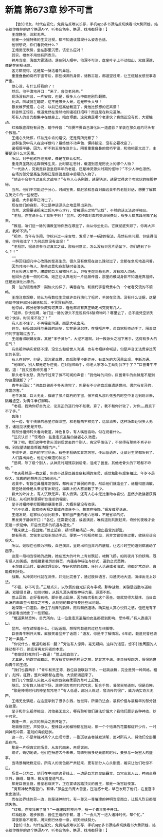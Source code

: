 # 新篇 第673章 妙不可言
        【告知书友，时代在变化，免费站点难以长存，手机app多书源站点切换看书大势所趋，站长给你推荐的这个换源APP，听书音色多、换源、找书都好使！】
       王煊静坐，沉默无声。
       他被一小撮特殊的生灵注视，都不知道该展现什么姿态合适。
       他很想说，你们看我做什么？
       王煊面无表情，坐在那里沉思，该怎么应对？
       其实，根本不用他有所表示。
       神月当空，海面大雾涌动。落在别人眼中，他深不可测，盘坐叶子上不动如山，双目深邃，像是在俯视诸世。
       各方都觉得，这是某一脉活着的鼻祖。
       重重叠叠的腐朽宇宙背后，那些模湖的身影，诸教古祖，都遥望过来，让王煊越发感觉事态严重。
       他心说，有什么好看的？！
       然后，他平澹地开口：“来了，各位老兄弟。”
       现场没有声音，一片安寂，但是，很多人心中都在剧烈翻腾。
       比如，陆坡就在暗叹，这不是带头大哥，这是带头大爷！
       银发维罗蹙眉，心说，以前已经高估载道了，竟他比预想的还离谱？
       巨兽熊王惊叹，载道竟然在澹然地同诸祖打招呼？而且是在称兄道弟。
       所有人的目光都集中在他身上，暗自琢磨，这究竟是哪个老家伙？竟然还没有死，大受触动。
       红袖眼底深处有异色，暗中传音：“你要不要自己演化出一道虚影？羊装在那久远的尽头有个教祖。”
       王煊心头微惊，红袖是中肯的建议，还是有所觉察了？
       这群生灵中有人在这样做吗？最终他不动声色，保持镇定，没有必要改变了。
       诸祖很平静，因为，听不到王煊在说什么，隔着重重叠叠的腐朽宇宙，和他相距太远了，主要是没什么大因果。
       所以，对于他称呼老兄弟，像是在默认似的。
       重走真圣路的这群特殊生灵，此时都在思忖，载道到底是历史上的哪个人物？
       “一代勐人，究竟是巨兽皇庭早年的老祖，还是神灵源头时期的怪物？”不少人神色凛然。
       在场的部分至高生灵都已是巨兽皇庭中后期的人物了。
       “他该不会参与过真实之战吧？”有些人心头剧跳，越是猜测，越是觉得这个老家伙的根脚神秘。
       当然，他们不可能过于分心，时间宝贵，都赶紧和各自对面远景中的老祖对话，想要了解葬在历史中的一些秘密。
       诸祖，大多都早已消亡了。
       现在他们的身影，不过是神话源头之地显照出来的。
       当然，这需要诸祖来过超凡中心才行，曾被源头之地“记载”，不然的话无法这样相见。
       “老祖，你在说什么？我听不到！”显然，这种面对面的交流很费劲，很多人都焦躁地喊了起来。
       “教祖，咱们这一脉的镇教圣物你放在哪里了，自从你坐化后，它就彻底失踪了。你再大声点，我听不清。”
       “祖师，当年有传闻，你挖开过一座古坟，发现了单一6破的秘法，虽然有些问题，但值得借鉴，你传给谁了？为何后世没有出现！”
       “老祖宗，据说你参与过真实之战，那有何意义，怎么没有只言片语留下，你们遇到了什么？！”
       ……
       一群回归超凡中心改路的至高生灵，很久没有像现在这么躁动过了，全都在急切地追问着。
       因为时间不等人，那些远景和身影随时会消失。
       月光照进大雾中，朦胧的巨大植物叶片上，只有王煊高悬无声，没有和人沟通。
       他回头去看一侧的红袖，她正在认真地对一片远景传音，那里的模湖身影不知道是真祖师，还是她演化出来的。
       另一边的银发维罗一副恼火的样子，嘴唇翕动，和腐朽宇宙奇景中的一个老者交流的不顺畅。
       王煊注意观察，他认为有数位生灵或许自行演化了祖师，羊装在交流。没有什么证据，这是他暗中放开部分6破感知后，于冥冥有所觉。
       他惊异，部分老家伙藏得可真深，连他都没有真正确定出究竟有几人。
       “祖师，你快说啊，咱们这一脉的源头不是说有件6破奇物吗？哪里去了，总不能凭空消失吧？快讲，时间来不及了！”
       有人忍不住了，不再秘密沟通，而是大吼出来。
       甚至，有极其凶残与暴躁的凶圣，实在是没忍住，在哐哐声中，对自家祖师动手了，隔着腐朽的宇宙踹过去了。
       王煊看得眼睛发直，真是“孝子贤孙”，大逆不道啊，对一教源头之祖下黑手，这得有多大的怨气？
       有些祖师确实爱搭不理，没怎么和后世人沟通，也有老祖拼命喊话，但是声音无法贯穿过历史的长空。
       有人在刻字，但是，混沌雾蒸腾，而后那里不断炸开，有莫名的大因果出现，中断沟通。
       “他哞的，别人都是逆孙逆徒，在对祖师动手，你老人家怎么主动对我下手了？”巨兽青牛不服，道：“我又没欺师灭祖？”
       那头老牛发怒，真的传过来了微不可闻的声音：“我他哞的问你，巨兽青牛的血脉是不是到你这里就断了？”
       青牛王回应：“纯血巨兽差不多灭绝完了，但是有不少杂血后裔遗落世间，偶尔有变异的，非常厉害。”
       老牛发飙，巨大无比，撑破了那片腐朽的宇宙，恨不得从那片死去的时空中复活到现世来，隔着虚空，对青牛拳打脚踢。
       “老祖，我劝你好自为之，论真正的道行你不如我，算了，我不和你计较了，对你……我真下不了手。”
       轰隆！
       另一边，有个残暴的恶圣打爆深空，和老祖两不相见了，远景消失，这种场面让很多人无言，诸祖见状更是齐怒。
       有部分祖师转头看向载道，神色复杂，有人嘴唇翕动，似在说着什么。
       “还真认识？”现场的一些重走真圣路的强者心头微震。
       “算了吧，我们这种老骨头活到现世去的个别人，肯定早落伍了，不见得有那些不肖子孙强，别指望请他能帮着清理门户。”
       不得不说，腐朽的宇宙尽头，有些老祖确实非常厉害，传出低语声，让部分生灵都听到了。
       人们露出异色，他在说载道的状态？
       “是啊，除了极个别人，从神灵时期残存到后来，活成了兽皇，其他老骨头的下场都不咋地。”
       “老夫虽然是一教之祖，但也不过是巨兽皇庭初期的生灵，感觉和那些后生相比，年岁不是很大，我真的还想再活过50纪元。”
       远景中，有数位鼻祖非常强悍，都传出了微弱的声音，然后他们就澹去了，诸祖彻底消散。
       那些场景像是从来没有出现过，海面上的大雾消散了不少。
       巨大的叶片上，有人沉默无声，有人愤满，还有人心中无比激动与喜悦，显然少数强者获得了好处，从祖师那里探听到生前的秘密。
       至于对祖师拳打脚踢的暴躁老哥，大概率是没有收获。
       “也不见得，那欺师灭祖之辈或许收获不小，故意在掩饰。”银发维罗说道。
       王煊发现，这家伙心思比较多，有相当严重的老六思维，不是省油的灯。
       黑发男子静渊开口：“各位，还需要论道，或者演武，唯有道则共振起来，奇妙的夜晚才会更进一步延伸，开启出更多的机遇与造化。”
       “我来献上一段战舞。”萱止起身，顿时黑裙扬起一角，露出晶莹的脚趾。
       她有所感，文铭主动和王煊动手后，便第一个和祖师相见，若非文铭受伤过重，收获应该会很大。
       所以，她现在也颇为积极，自己演武，呈现出相当非凡的底蕴，让这片时空的道则都震动了起来。
       这是一段相当惊艳的战舞，她在宽大的叶片上青丝飘起，裙舞飞扬，如同夜月下的妖精，既有惑人的美感，也暗藏着凌厉的锋芒，内蕴各种秘法与妙式，道韵之光蒸腾。
       王煊目光流转，御道纹理交织，在研究她的战舞，任何人论道或者演武，他都非常欢迎，真能得到好处。
       战舞，从神灵时代就在流传，并无比完善了，通过肢体语言，沟通天地大道，演绎出无上妙法。
       “不错，妙不可言。”王煊点头，以欣赏的目光研究与审视。那种战舞，关键是四肢与道相通，双腿很关键，如同树根，从超凡源头攫取神秘力量，源源不断。
       萱止回首，正好看到他，脚步差点乱掉，因为每次看到这个恶圣，她就觉得大腿疼，当日血淋淋的画面至今都挥之不去，此刻她的舞姿节奏险些出问题。
       她深吸一口道韵，稳住了战舞的韵律，而后飘然退场，确实给人赏心悦目之感，但还是有不少强者看出她出了一些瑕疵。
       “载道果然恐怖，目光所向，让一位重走真圣路的女圣都受到影响，恐怖啊。”有人直接开口。
       显然，他在试探着什么，引起话题，想探究载道的过往与根脚等。
       巨兽青牛咧开大嘴，直接笑着岔开了话题：“道友，你是不了解情况，6年前，载道兄曾经收了她一条腿。”
       “你说什么，载道和她有一腿？”旁边有人惊异，毫无疑问，这样的话语，想不引发周围的人躁动都不行，彻底背离发问者的本意。
       “老娘想打死你们一百遍！”萱止暗自怒了。
       尤其是，她跳完战舞后，并没有立刻开启神异之旅，她非常不满，美目扫视四方，恨恨地瞪向青牛和王煊。
       “我们也露两手！”青牛和熊王等，数位巨兽联袂下场，一起跳战舞，完全是另一种风格，粗犷，彪悍，狂野，整片海面都在震动，大浪都涌起来了。
       他们几个像是几头耸入苍穹的巨象在柔弱的草叶上起舞。
       随后，又有数人陆续下场，演绎很古老时代的咒言，配合手势，凝聚天地道则，很是恐怖。
       “那是神明时代的神圣禁咒吧？”有人低语，部分人练过，曾流传的很广，威力确实奇大无匹。
       王煊无比满足，在这里学到了很多东西，他觉得，所谓的法会，最有价值与最精华的部分就在这里。
       至于和什么祖师相见，对他毫无意义，哪有聆听他们讲法价值大？看他们展示各种神技，妙不可言。
       轰隆一声，此次的神异之旅开始了。
       场面很恢宏，声势惊人，整株巨大的植物都在摇动，那一个个饱满的花蕾都绽开少许，一时间神霞冲霄，道则如海般起伏。
       这一次，不是单独对某个人出现奇景，一副斑驳古卷越发清晰，面对所有人，将他们全部覆盖在内。
       那是一片很真实的场景，从古代而来，再现世间。
       或许，确切地说，他们在畅游古今未来，驾临到很多纪元前的时代，要参与一场宏大的盛事。
       当场景稍微稳定后，所有人的面色都严肃起来，更有部分人心头剧震，着实让他们吃惊不已。
       场景一分为二，他们在中间的边界线上，一边是巨大的皇庭矗立，巨宫高耸入云，神阙高悬世外，巍峨，雄伟，散发着皇道气息。
       那是巨兽皇庭，兽皇君临天下，正在宴请各路顶尖的兽王，那是一场宫廷夜宴。
       “竟有神秘贵客登门，有请。”那盘坐的庞大兽皇，压迫感十足，早已发现了他们，在皇宫中发出邀请。
       而在边界线的另一边，则是诸神时代，有一尊又一尊璀璨的神明当空而立，让超凡烈日都暗然失色。
       “红袖，你找我来了吗？”一道璀璨的神光中，有一个青年男子开口。
       红袖起身，莲步款款，挽住王煊的手臂，道：“一会儿万一进入诸神时代，帮个忙。”
       深夜那章不用等，周末例行休息一章，明天继续努力。
       【告知书友，时代在变化，免费站点难以长存，手机app多书源站点切换看书大势所趋，站长给你推荐的这个换源APP，听书音色多、换源、找书都好使！】